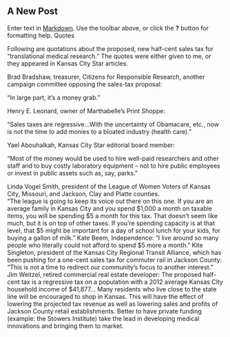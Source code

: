 ## A New Post

Enter text in [Markdown](http://daringfireball.net/projects/markdown/). Use the toolbar above, or click the **?** button for formatting help.
Quotes

Following are quotations about the proposed, new half-cent sales tax for “translational medical research.” The quotes were either given to me, or they appeared in Kansas City Star articles.  


Brad Bradshaw, treasurer, Citizens for Responsible Research, another campaign committee opposing the sales-tax proposal: 

“In large part, it’s a money grab.”

Henry E. Leonard, owner of Marthabelle’s Print Shoppe:

“Sales taxes are regressive…With the uncertainty of Obamacare, etc., now is not the time to add monies to a bloated industry (health care).”

Yael Abouhalkah, Kansas City Star editorial board member: 

“Most of the money would be used to hire well-paid researchers and other staff and to buy costly laboratory equipment – not to hire public employees or invest in public assets such as, say, parks.”

Linda Vogel Smith, president of the League of Women Voters of Kansas City, Missouri, and Jackson, Clay and Platte counties.  
“The league is going to keep its voice out there on this one. If you are an average family in Kansas City and you spend $1,000 a month on taxable items, you will be spending $5 a month for this tax. That doesn’t seem like much, but it is on top of other taxes. If you’re spending capacity is at that level, that $5 might be important for a day of school lunch for your kids, for buying a gallon of milk.”
Kate Beem, Independence:
“I live around so many people who literally could not afford to spend $5 more a month.”
Kite Singleton, president of the Kansas City Regional Transit Alliance, which has been pushing for a one-cent sales tax for commuter rail in Jackson County:
“This is not a time to redirect our community’s focus to another interest.”
Jim Weitzel, retired commercial real estate developer:
The proposed half-cent tax is a regressive tax on a population with a 2012 average Kansas City household income of $41,877… Many residents who live close to the state line will be encouraged to shop in Kansas. This will have the effect of lowering the projected tax revenue as well as lowering sales and profits of Jackson County retail establishments. Better to have private funding (example: the Stowers Institute) take the lead in developing medical innovations and bringing them to market.
